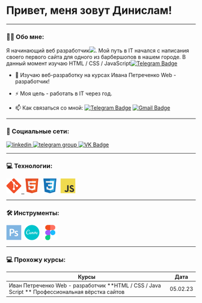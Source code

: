 # Привет, меня зовут Динислам!

---

### :man_technologist: Обо мне:

Я начинающий веб разработчик<img src="https://media.giphy.com/media/WUlplcMpOCEmTGBtBW/giphy.gif" width="30px">. Мой путь в IT начался с написания своего первого сайта для одного из барбершопов в нашем городе.  В данный момент изучаю HTML / CSS / JavaScript[![Telegram Badge](https://img.shields.io/badge/dinislamlatypov-blue?style=flat&logo=Telegram&logoColor=white)](https://t.me/dinislamlatypov)

- :telescope: Изучаю веб-разработку на курсах Ивана Петреченко Web - разработчик!

- :zap: Моя цель - работать в IT через год.

- :mailbox: Как связаться со мной: [![Telegram Badge](https://img.shields.io/badge/dinislamlatypov-blue?style=flat&logo=Telegram&logoColor=white)](https://t.me/dinislamlatypov) [![Gmail Badge](https://img.shields.io/badge/-Gmail-red?style=flat&logo=Gmail&logoColor=white)](mailto:dinislam100400@gmail.com)

---

### 🤝 Социальные сети:

  <div id="badges">
    <a href="https://www.linkedin.com/in/dinislamtyagun/" target="_blank">
      <img src="https://cdn-icons-png.flaticon.com/512/2504/2504799.png" width="40" height="40" alt="linkedin" />
    </a>
    <a href="https://t.me/dinislamlatypov" target="_blank">
      <img src="https://cdn-icons-png.flaticon.com/512/2111/2111646.png" width="40" height="40" alt="telegram group" />
    </a>
    <a href="https://vk.com/dinislamlatypov" target="_blank">
      <img src="https://cdn-icons-png.flaticon.com/512/145/145813.png" width="40" height="40" alt="VK Badge"/>
    </a>
  </div>

---

### 💻 Технологии:

<div>
  <a href="#">
    <img src="https://github.com/devicons/devicon/blob/master/icons/git/git-original.svg" title="git" alt="git" width="40" height="40"/>&nbsp
  </a>
  <img src="https://github.com/devicons/devicon/blob/master/icons/html5/html5-original.svg" title="html5" alt="html5" width="40" height="40"/>&nbsp
  <img src="https://github.com/devicons/devicon/blob/master/icons/css3/css3-original.svg" title="css3" alt="css" width="40" height="40"/>&nbsp
  <img src="https://github.com/devicons/devicon/blob/master/icons/javascript/javascript-original.svg" title="javascript" alt="javascript" width="40" height="40"/>&nbsp
</div>

---

### 🛠 Инструменты:

<div>
  <img src="https://github.com/devicons/devicon/blob/master/icons/photoshop/photoshop-plain.svg" title="photoshop" alt="photoshop" width="40" height="40"/>&nbsp;
  <img src="https://github.com/devicons/devicon/blob/master/icons/canva/canva-original.svg" title="canva" alt="canva" width="40" height="40"/>&nbsp;
  <img src="https://github.com/devicons/devicon/blob/master/icons/figma/figma-original.svg" title="figma" alt="figma" width="40" height="40"/>&nbsp;
</div>

---

### 💻 Прохожу курсы:

| Курсы                                                                     | Дата              |
| --------------------------------------------------------------------------| :---------------: |
| Иван Петреченко Web - разработчик **HTML / CSS / Java Script ** Профессиональная вёрстка сайтов               | 05.02.23 |
